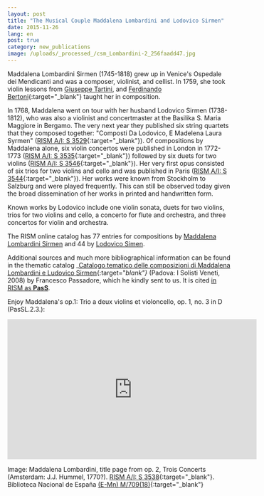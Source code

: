 ```yaml
---
layout: post
title: "The Musical Couple Maddalena Lombardini and Lodovico Sirmen"
date: 2015-11-26
lang: en
post: true
category: new_publications
image: /uploads/_processed_/csm_Lombardini-2_256faadd47.jpg
---
```



Maddalena Lombardini Sirmen (1745-1818) grew up in Venice's Ospedale dei Mendicanti and was a composer, violinist, and cellist. In 1759, she took violin lessons from [Giuseppe Tartini](https://opac.rism.info/search?View=rism&author=Giuseppe+Tartini "external-link-new-window"), and [Ferdinando Bertoni](https://opac.rism.info/search?View=rism&author=Ferdinando+Bertoni){:target="_blank"} taught her in composition.

In 1768, Maddalena went on tour with her husband Lodovico Sirmen (1738-1812), who was also a violinist and concertmaster at the Basilika S. Maria Maggiore in Bergamo. The very next year they published six string quartets that they composed together: "Composti Da Lodovico, E Madelena Laura Syrmen" ([RISM A/I: S 3529](https://opac.rism.info/search?id=00000990059887){:target="_blank"}). Of compositions by Maddalena alone, six violin concertos were published in London in 1772-1773 ([RISM A/I: S 3535](https://opac.rism.info/search?id=00000990059893){:target="_blank"}) followed by six duets for two violins ([RISM A/I: S 3546](https://opac.rism.info/search?id=00000990059904){:target="_blank"}). Her very first opus consisted of six trios for two violins and cello and was published in Paris ([RISM A/I: S 3544](https://opac.rism.info/search?id=00000990059902){:target="_blank"}). Her works were known from Stockholm to Salzburg and were played frequently. This can still be observed today given the broad dissemination of her works in printed and handwritten form.

Known works by Lodovico include one violin sonata, duets for two violins, trios for two violins and cello, a concerto for flute and orchestra, and three concertos for violin and orchestra.

The RISM online catalog has 77 entries for compositions by [Maddalena Lombardini Sirmen](https://opac.rism.info/search?View=rism&author=maddalena+laura+syrmen "external-link-new-window") and 44 by [Lodovico Simen](https://opac.rism.info/search?View=rism&author=lodovico+maria+gaspar+syrmen "external-link-new-window").

Additional sources and much more bibliographical information can be found in the thematic catalog _[Catalogo tematico delle composizioni di Maddalena Lombardini e Ludovico Sirmen](http://www.solistiveneti.it/home.php?lang=Eng&home=s&news=s&tp=claudioscimone&file=edizioni.php){:target="_blank"}_ (Padova: I Solisti Veneti, 2008) by Francesco Passadore, which he kindly sent to us. It is cited [in RISM as **PasS**](https://opac.rism.info/search?View=rism&q=PasS&author=syrmen "external-link-new-window").

Enjoy Maddalena's op.1: Trio a deux violins et violoncello, op. 1, no. 3 in D (PasSL.2.3.):

<iframe width="560" height="315" src="https://www.youtube.com/embed/ovKfheo1vzM" frameborder="0" allowfullscreen></iframe>



Image: Maddalena Lombardini, title page from op. 2, Trois Concerts (Amsterdam: J.J. Hummel, 1770?). [RISM A/I: S 3538](https://opac.rism.info/search?id=00000990059896){:target="_blank"}. Biblioteca Nacional de España [(E-Mn) M/709(18)](http://bdh-rd.bne.es/viewer.vm?id=0000009725&page=1){:target="_blank"}



<script type="text/javascript">var switchTo5x=true;</script><script type="text/javascript" src="http://w.sharethis.com/button/buttons.js"></script><script type="text/javascript">stLight.options({publisher: "9b601438-1ce1-49d8-bfd7-9cff5df54c17", doNotHash: false, doNotCopy: false, hashAddressBar: false});</script>